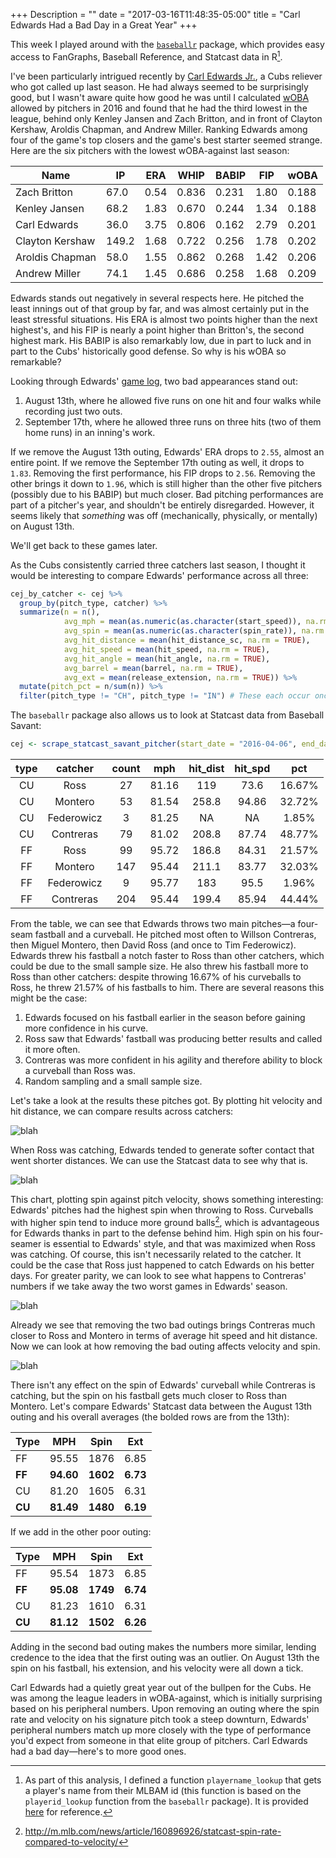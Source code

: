+++
Description = ""
date = "2017-03-16T11:48:35-05:00"
title = "Carl Edwards Had a Bad Day in a Great Year"
+++

This week I played around with the [`baseballr`][baseballr] package, which provides easy access to FanGraphs, Baseball Reference, and Statcast data in R[^1].

I've been particularly intrigued recently by [Carl Edwards Jr.][cej], a Cubs reliever who got called up last season. He had always seemed to be surprisingly good, but I wasn't aware quite how good he was until I calculated [wOBA][woba] allowed by pitchers in 2016 and found that he had the third lowest in the league, behind only Kenley Jansen and Zach Britton, and in front of Clayton Kershaw, Aroldis Chapman, and Andrew Miller. Ranking Edwards among four of the game's top closers and the game's best starter seemed strange. Here are the six pitchers with the lowest wOBA-against last season:

| Name | IP | ERA | WHIP | BABIP | FIP | wOBA |
| --- | --- | --- | --- | --- | --- | --- |
| Zach Britton | 67.0 | 0.54 | 0.836 | 0.231 | 1.80 | 0.188 |
| Kenley Jansen | 68.2 | 1.83 | 0.670 | 0.244 | 1.34 | 0.188 |
| Carl Edwards | 36.0 | 3.75 | 0.806 | 0.162 | 2.79 | 0.201 |
| Clayton Kershaw | 149.2 | 1.68 | 0.722 | 0.256 | 1.78 | 0.202 |
| Aroldis Chapman | 58.0 | 1.55 | 0.862 | 0.268 | 1.42 | 0.206 |
| Andrew Miller | 74.1 | 1.45 | 0.686 | 0.258 | 1.68 | 0.209 |

Edwards stands out negatively in several respects here. He pitched the least innings out of that group by far, and was almost certainly put in the least stressful situations. His ERA is almost two points higher than the next highest's, and his FIP is nearly a point higher than Britton's, the second highest mark. His BABIP is also remarkably low, due in part to luck and in part to the Cubs' historically good defense. So why is his wOBA so remarkable?

Looking through Edwards' [game log][log], two bad appearances stand out:

1. August 13th, where he allowed five runs on one hit and four walks while recording just two outs.
2. September 17th, where he allowed three runs on three hits (two of them home runs) in an inning's work.

If we remove the August 13th outing, Edwards' ERA drops to `2.55`, almost an entire point. If we remove the September 17th outing as well, it drops to `1.83`. Removing the first performance, his FIP drops to `2.56`. Removing the other brings it down to `1.96`, which is still higher than the other five pitchers (possibly due to his BABIP) but much closer. Bad pitching performances are part of a pitcher's year, and shouldn't be entirely disregarded. However, it seems likely that *something* was off (mechanically, physically, or mentally) on August 13th.

We'll get back to these games later.

As the Cubs consistently carried three catchers last season, I thought it would be interesting to compare Edwards' performance across all three:

```r
cej_by_catcher <- cej %>%
  group_by(pitch_type, catcher) %>%
  summarize(n = n(),
            avg_mph = mean(as.numeric(as.character(start_speed)), na.rm = TRUE),
            avg_spin = mean(as.numeric(as.character(spin_rate)), na.rm = TRUE),
            avg_hit_distance = mean(hit_distance_sc, na.rm = TRUE),
            avg_hit_speed = mean(hit_speed, na.rm = TRUE),
            avg_hit_angle = mean(hit_angle, na.rm = TRUE),
            avg_barrel = mean(barrel, na.rm = TRUE),
            avg_ext = mean(release_extension, na.rm = TRUE)) %>%
  mutate(pitch_pct = n/sum(n)) %>%
  filter(pitch_type != "CH", pitch_type != "IN") # These each occur once and may be mistakes
```

The `baseballr` package also allows us to look at Statcast data from Baseball Savant:

```r
cej <- scrape_statcast_savant_pitcher(start_date = "2016-04-06", end_date = "2016-10-15", pitcherid = 605218)
```

| type | catcher |  count  | mph | hit_dist | hit_spd | pct |
|:----------:|:-------:|:---:|:-------:|:----------------:|:-------------:|:---------:|
|     CU     | Ross  | 27  |  81.16  |       119        |     73.6      |  16.67%   |
|     CU     | Montero  | 53  |  81.54  |      258.8       |     94.86     |  32.72%   |
|     CU     | Federowicz  |  3  |  81.25  |        NA        |      NA       |  1.85%  |
|     CU     | Contreras  | 79  |  81.02  |      208.8       |     87.74     |  48.77%   |
|     FF     | Ross  | 99  |  95.72  |      186.8       |     84.31     |  21.57%   |
|     FF     | Montero  | 147 |  95.44  |      211.1       |     83.77     |  32.03%   |
|     FF     | Federowicz  |  9  |  95.77  |       183        |     95.5      |  1.96%  |
|     FF     | Contreras  | 204 |  95.44  |      199.4       |     85.94     |  44.44%  |

From the table, we can see that Edwards throws two main pitches—a four-seam fastball and a curveball. He pitched most often to Willson Contreras, then Miguel Montero, then David Ross (and once to Tim Federowicz). Edwards threw his fastball a notch faster to Ross than other catchers, which could be due to the small sample size. He also threw his fastball more to Ross than other catchers: despite throwing 16.67% of his curveballs to Ross, he threw 21.57% of his fastballs to him. There are several reasons this might be the case:

1. Edwards focused on his fastball earlier in the season before gaining more confidence in his curve.
2. Ross saw that Edwards' fastball was producing better results and called it more often.
3. Contreras was more confident in his agility and therefore ability to block a curveball than Ross was.
4. Random sampling and a small sample size.

Let's take a look at the results these pitches got. By plotting hit velocity and hit distance, we can compare results across catchers:

![blah](/images/cevd1.png)

When Ross was catching, Edwards tended to generate softer contact that went shorter distances. We can use the Statcast data to see why that is.

![blah](/images/cesv1.png)

This chart, plotting spin against pitch velocity, shows something interesting: Edwards' pitches had the highest spin when throwing to Ross. Curveballs with higher spin tend to induce more ground balls[^2], which is advantageous for Edwards thanks in part to the defense behind him. High spin on his four-seamer is essential to Edwards' style, and that was maximized when Ross was catching. Of course, this isn't necessarily related to the catcher. It could be the case that Ross just happened to catch Edwards on his better days. For greater parity, we can look to see what happens to Contreras' numbers if we take away the two worst games in Edwards' season.

![blah](/images/cevd2.png)

Already we see that removing the two bad outings brings Contreras much closer to Ross and  Montero in terms of average hit speed and hit distance. Now we can look at how removing the bad outing affects velocity and spin.

![blah](/images/cesv2.png)

There isn't any effect on the spin of Edwards' curveball while Contreras is catching, but the spin on his fastball gets much closer to Ross than Montero. Let's compare Edwards' Statcast data between the August 13th outing and his overall averages (the bolded rows are from the 13th):

| Type | MPH | Spin | Ext |
| --- | --- | --- | --- |
| FF | 95.55 | 1876 | 6.85 |
| **FF** | **94.60** | **1602** | **6.73** |
| CU | 81.20 | 1605 | 6.31 |
| **CU** | **81.49** | **1480** | **6.19** |

If we add in the other poor outing:

| Type | MPH | Spin | Ext |
| --- | --- | --- | --- |
| FF | 95.54 | 1873 | 6.85 |
| **FF** | **95.08** | **1749** | **6.74** |
| CU | 81.23 | 1610 | 6.31 |
| **CU** | **81.12** | **1502** | **6.26** |

Adding in the second bad outing makes the numbers more similar, lending credence to the idea that the first outing was an outlier. On August 13th the spin on his fastball, his extension, and his velocity were all down a tick.

Carl Edwards had a quietly great year out of the bullpen for the Cubs. He was among the league leaders in wOBA-against, which is initially surprising based on his peripheral numbers. Upon removing an outing where the spin rate and velocity on his signature pitch took a steep downturn, Edwards' peripheral numbers match up more closely with the type of performance you'd expect from someone in that elite group of pitchers. Carl Edwards had a bad day—here's to more good ones.

[woba]: http://www.fangraphs.com/library/offense/woba/
[baseballr]: http://billpetti.github.io/baseballr
[cej]: http://www.baseball-reference.com/players/e/edwarca01.shtml
[log]: http://www.baseball-reference.com/players/gl.fcgi?id=edwarca01&t=p&year=2016
[^1]: As part of this analysis, I defined a function `playername_lookup` that gets a player's name from their MLBAM id (this function is based on the `playerid_lookup` function from the `baseballr` package). It is provided [here](https://gist.github.com/benfb/c2be996bcdbf0b1fa9f7f544fceb2934) for reference.
[^2]: http://m.mlb.com/news/article/160896926/statcast-spin-rate-compared-to-velocity/

